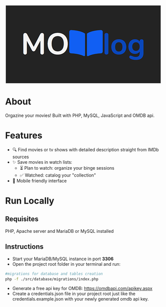 <span style="display:block;text-align:center;">![Movlog](./public/assets/movlog.jpg)</span>

# About

Orgazine your movies! Built with PHP, MySQL, JavaScript and OMDB api. 

# Features
- 🔍 Find movies or tv shows with detailed description straight from IMDb sources
- ✨ Save movies in watch lists:
  - ⏳ Plan to watch: organize your binge sessions
  - ✅ Watched: catalog your "collection"
- 📱 Mobile friendly interface

# Run Locally
## Requisites
PHP, Apache server and MariaDB or MySQL installed

## Instructions
- Start your MariaDB/MySQL instance in port **3306**
- Open the project root folder in your terminal and run:
```bash
#migrations for database and tables creation
php -f ./src/database/migrations/index.php
```
- Generate a free api key for OMDB: https://omdbapi.com/apikey.aspx
- Create a credentials.json file in your project root just like the credentials.example.json with your newly generated omdb api key.